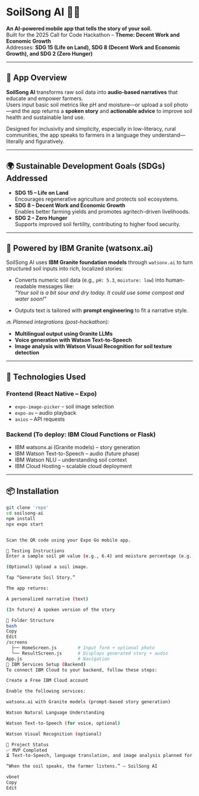 # SoilSong AI 🎵🌱  
**An AI-powered mobile app that tells the story of your soil.**  
Built for the 2025 Call for Code Hackathon – **Theme: Decent Work and Economic Growth**  
Addresses: **SDG 15 (Life on Land), SDG 8 (Decent Work and Economic Growth), and SDG 2 (Zero Hunger)**

---

## 📱 App Overview

**SoilSong AI** transforms raw soil data into **audio-based narratives** that educate and empower farmers.  
Users input basic soil metrics like pH and moisture—or upload a soil photo—and the app returns a **spoken story** and **actionable advice** to improve soil health and sustainable land use.

Designed for inclusivity and simplicity, especially in low-literacy, rural communities, the app speaks to farmers in a language they understand—literally and figuratively.

---

## 🌍 Sustainable Development Goals (SDGs) Addressed

- **SDG 15 – Life on Land**  
  Encourages regenerative agriculture and protects soil ecosystems.
- **SDG 8 – Decent Work and Economic Growth**  
  Enables better farming yields and promotes agritech-driven livelihoods.
- **SDG 2 – Zero Hunger**  
  Supports improved soil fertility, contributing to higher food security.

---

## 🧠 Powered by IBM Granite (watsonx.ai)

SoilSong AI uses **IBM Granite foundation models** through `watsonx.ai` to turn structured soil inputs into rich, localized stories:

- Converts numeric soil data (e.g., `pH: 5.3`, `moisture: low`) into human-readable messages like:  
  _"Your soil is a bit sour and dry today. It could use some compost and water soon!"_
  
- Outputs text is tailored with **prompt engineering** to fit a narrative style.

🔜 *Planned integrations (post-hackathon):*
- **Multilingual output using Granite LLMs**
- **Voice generation with Watson Text-to-Speech**
- **Image analysis with Watson Visual Recognition for soil texture detection**

---

## 🔧 Technologies Used

### Frontend (React Native – Expo)
- `expo-image-picker` – soil image selection
- `expo-av` – audio playback
- `axios` – API requests

### Backend (To deploy: IBM Cloud Functions or Flask)
- IBM watsonx.ai (Granite models) – story generation
- IBM Watson Text-to-Speech – audio (future phase)
- IBM Watson NLU – understanding soil context
- IBM Cloud Hosting – scalable cloud deployment

---

## 📦 Installation

```bash
git clone 'repo'
cd soilsong-ai
npm install
npx expo start


Scan the QR code using your Expo Go mobile app.

🧪 Testing Instructions
Enter a sample soil pH value (e.g., 6.4) and moisture percentage (e.g., 18).

(Optional) Upload a soil image.

Tap “Generate Soil Story.”

The app returns:

A personalized narrative (text)

(In future) A spoken version of the story

📁 Folder Structure
bash
Copy
Edit
/screens
  ├── HomeScreen.js        # Input form + optional photo
  └── ResultScreen.js      # Displays generated story + audio
App.js                     # Navigation
🔗 IBM Services Setup (Backend)
To connect IBM Cloud to your backend, follow these steps:

Create a Free IBM Cloud account

Enable the following services:

watsonx.ai with Granite models (prompt-based story generation)

Watson Natural Language Understanding

Watson Text-to-Speech (for voice, optional)

Watson Visual Recognition (optional)

🚀 Project Status
✅ MVP Completed
⏳ Text-to-Speech, language translation, and image analysis planned for future updates

“When the soil speaks, the farmer listens.” – SoilSong AI

vbnet
Copy
Edit

